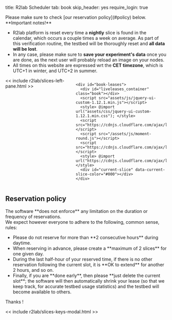 title: R2lab Scheduler
tab: book
skip_header: yes
require_login: true

<div class="container">
  <div class="alert alert-primary text-center" markdown="1">
    Please make sure to check [our reservation policy](#policy) below.
  </div>
</div>

<div class="container" markdown="1">

  <div class="alert alert-danger" role="alert" markdown="1">
  **Important notes!**

  * R2lab platform is reset every time a **nightly** slice is found in the calendar,
    which occurs a couple times a week on average.
  As part of this verification routine, the testbed will be thoroughly reset and **all data will be lost**.
  * In any case, please make sure to **save your experiment's data** once you are done,
    as the next user will probably reload an image on your nodes.
  * All times on this website are expressed wrt the **CET timezone**,
    which is UTC+1 in winter, and UTC+2 in summer.
  </div>

  <div class="row">
    <div class="col-md-12">
      <div id='messages' style="display: none" class="" role="alert">
        <a class="close" onclick="$('.alert').hide()">×</a>
      </div>
    </div>
  </div> <!-- row>

  <br>

  <!-- the js modules try to autoload their css; however due to a limitation
    -- of full calendar, we need to load this explicitly **beforehand**
    -- https://stackoverflow.com/questions/25178565/fullcalendar-layout-broken-because-css-loading-after-javascript-layout-calculati
    -->
  <style> @import url("/assets/r2lab/liveleases.css"); </style>

  <style>
    .book-top {
      display: grid;
      grid-template-columns: 220px 1fr;
    }
  </style>

  <script type="module">
  import {liveleases_options} from "/assets/r2lab/liveleases.js";
  // override liveleases default settings
  Object.assign(liveleases_options, {
    mode : 'book',
  });
  </script>

  <div class="book-top book" id="all">
    <!-- the left pane with the slices & keys button, and the slices list, on 2 columns -->
    <div id="book-slices" class="no-padding"> <!-- 2 columns -->
      << include r2lab/slices-left-pane.html >>
    </div>

    <div id="book-leases">
      <div id="liveleases_container" class="book"></div>
      <script src="assets/js/jquery-ui-custom-1.12.1.min.js"></script>
      <style> @import url("assets/css/jquery-ui-custom-1.12.1.min.css"); </style>
      <script src="https://cdnjs.cloudflare.com/ajax/libs/moment.js/2.18.1/moment.min.js"></script>
      <script src="/assets/js/moment-round.js"></script>
      <script src="https://cdnjs.cloudflare.com/ajax/libs/fullcalendar/3.4.0/fullcalendar.min.js"></script>
      <style> @import url("https://cdnjs.cloudflare.com/ajax/libs/fullcalendar/3.4.0/fullcalendar.min.css"); </style>
      <div id="current-slice" data-current-slice-color="#000"></div>
    </div>
  </div>

  <div class="alert alert-info" role="alert" markdown="1">
  <div class="text-center" id="policy"><h2>Reservation policy</h2></div>
  <p markdown="1">
    The software **does not enforce** any limitation on the duration or frequency of reservations.<br>
    We expect however everyone to adhere to the following, common sense, rules:
  </p>
  <ul markdown="1">
    <li>Please do not reserve for more than **2 consecutive hours** during daytime.</li>
    <li>When reserving in advance, please create a **maximum of 2 slices** for one given day.</li>
    <li>During the last half-hour of your reserved time, if there is no other reservation
    following the current slot, it is **OK to extend** for another 2 hours, and so on.</li>
    <li>Finally, if you are **done early**, then please **just delete the current slot**;
    the software will then automatically shrink your lease (so that we keep track,
    for accurate testbed usage statistics) and the testbed will become available to others.
  </ul>

  Thanks !
  </div>

  <!-- defines slices_keys_modal -->
  << include r2lab/slices-keys-modal.html >>

</div>
